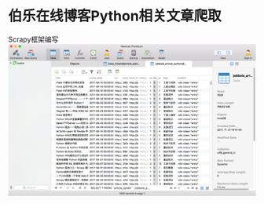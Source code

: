 # 伯乐在线博客Python相关文章爬取
Scrapy框架编写
![mysql](https://github.com/xuanxxxr/jobbole_PythonArticle/blob/master/MySQL_Screenshot(jobbole).png)
